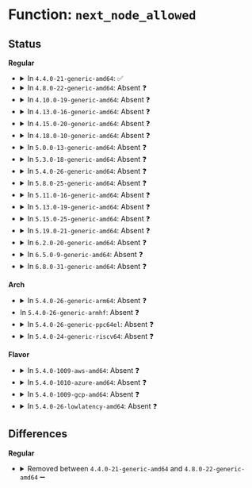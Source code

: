 # Function: <code>next_node_allowed</code>

## Status
<b>Regular</b>
<ul>
<li>
<details>
<summary>In <code>4.4.0-21-generic-amd64</code>: ✅</summary>

```c
int next_node_allowed(int nid, nodemask_t * nodes_allowed)
```

```json
{
  "name": "next_node_allowed",
  "collision_type": "Unique Static",
  "inline_type": "No",
  "funcs": [
    {
      "addr": 18446744071580785408,
      "name": "next_node_allowed",
      "external": false,
      "loc": "mm/hugetlb.c:939",
      "file": "mm/hugetlb.c",
      "inline": "seen, unknown",
      "caller_inline": [],
      "caller_func": []
    }
  ],
  "symbols": [
    {
      "addr": 18446744071580785408,
      "name": "next_node_allowed",
      "section": ".text",
      "bind": "STB_LOCAL",
      "size": 83
    }
  ]
}
```
</details>
</li>
<li>
<details>
<summary>In <code>4.8.0-22-generic-amd64</code>: Absent ❓</summary>

```json
{
  "name": "next_node_allowed",
  "collision_type": "Unique Static",
  "inline_type": "Full",
  "funcs": [
    {
      "addr": 18446744071580912768,
      "name": "next_node_allowed",
      "external": false,
      "loc": "mm/hugetlb.c:961",
      "file": "mm/hugetlb.c",
      "inline": "not declared, inlined",
      "caller_inline": [],
      "caller_func": []
    }
  ],
  "symbols": []
}
```
</details>
</li>
<li>
<details>
<summary>In <code>4.10.0-19-generic-amd64</code>: Absent ❓</summary>

```json
{
  "name": "next_node_allowed",
  "collision_type": "Unique Static",
  "inline_type": "Full",
  "funcs": [
    {
      "addr": 18446744071580980880,
      "name": "next_node_allowed",
      "external": false,
      "loc": "mm/hugetlb.c:961",
      "file": "mm/hugetlb.c",
      "inline": "not declared, inlined",
      "caller_inline": [],
      "caller_func": []
    }
  ],
  "symbols": []
}
```
</details>
</li>
<li>
<details>
<summary>In <code>4.13.0-16-generic-amd64</code>: Absent ❓</summary>

```json
{
  "name": "next_node_allowed",
  "collision_type": "Unique Static",
  "inline_type": "Full",
  "funcs": [
    {
      "addr": 18446744071581028128,
      "name": "next_node_allowed",
      "external": false,
      "loc": "mm/hugetlb.c:981",
      "file": "mm/hugetlb.c",
      "inline": "not declared, inlined",
      "caller_inline": [],
      "caller_func": []
    }
  ],
  "symbols": []
}
```
</details>
</li>
<li>
<details>
<summary>In <code>4.15.0-20-generic-amd64</code>: Absent ❓</summary>

```json
{
  "name": "next_node_allowed",
  "collision_type": "Unique Static",
  "inline_type": "Full",
  "funcs": [
    {
      "addr": 18446744071581137248,
      "name": "next_node_allowed",
      "external": false,
      "loc": "mm/hugetlb.c:982",
      "file": "mm/hugetlb.c",
      "inline": "not declared, inlined",
      "caller_inline": [],
      "caller_func": []
    }
  ],
  "symbols": []
}
```
</details>
</li>
<li>
<details>
<summary>In <code>4.18.0-10-generic-amd64</code>: Absent ❓</summary>

```json
{
  "name": "next_node_allowed",
  "collision_type": "Unique Static",
  "inline_type": "Full",
  "funcs": [
    {
      "addr": 18446744071581277783,
      "name": "next_node_allowed",
      "external": false,
      "loc": "mm/hugetlb.c:974",
      "file": "mm/hugetlb.c",
      "inline": "not declared, inlined",
      "caller_inline": [],
      "caller_func": []
    }
  ],
  "symbols": []
}
```
</details>
</li>
<li>
<details>
<summary>In <code>5.0.0-13-generic-amd64</code>: Absent ❓</summary>

```json
{
  "name": "next_node_allowed",
  "collision_type": "Unique Static",
  "inline_type": "Full",
  "funcs": [
    {
      "addr": 18446744071581360727,
      "name": "next_node_allowed",
      "external": false,
      "loc": "mm/hugetlb.c:974",
      "file": "mm/hugetlb.c",
      "inline": "not declared, inlined",
      "caller_inline": [],
      "caller_func": []
    }
  ],
  "symbols": []
}
```
</details>
</li>
<li>
<details>
<summary>In <code>5.3.0-18-generic-amd64</code>: Absent ❓</summary>

```json
{
  "name": "next_node_allowed",
  "collision_type": "Unique Static",
  "inline_type": "Full",
  "funcs": [
    {
      "addr": 18446744071581475717,
      "name": "next_node_allowed",
      "external": false,
      "loc": "mm/hugetlb.c:984",
      "file": "mm/hugetlb.c",
      "inline": "not declared, inlined",
      "caller_inline": [
        "mm/hugetlb.c:__nr_hugepages_store_common",
        "mm/hugetlb.c:free_pool_huge_page",
        "mm/hugetlb.c:get_valid_node_allowed"
      ],
      "caller_func": []
    }
  ],
  "symbols": []
}
```
</details>
</li>
<li>
<details>
<summary>In <code>5.4.0-26-generic-amd64</code>: Absent ❓</summary>

```json
{
  "name": "next_node_allowed",
  "collision_type": "Unique Static",
  "inline_type": "Full",
  "funcs": [
    {
      "addr": 18446744071581539974,
      "name": "next_node_allowed",
      "external": false,
      "loc": "mm/hugetlb.c:985",
      "file": "mm/hugetlb.c",
      "inline": "not declared, inlined",
      "caller_inline": [
        "mm/hugetlb.c:__nr_hugepages_store_common",
        "mm/hugetlb.c:free_pool_huge_page",
        "mm/hugetlb.c:get_valid_node_allowed"
      ],
      "caller_func": []
    }
  ],
  "symbols": []
}
```
</details>
</li>
<li>
<details>
<summary>In <code>5.8.0-25-generic-amd64</code>: Absent ❓</summary>

```json
{
  "name": "next_node_allowed",
  "collision_type": "Unique Static",
  "inline_type": "Full",
  "funcs": [
    {
      "addr": 18446744071581749555,
      "name": "next_node_allowed",
      "external": false,
      "loc": "mm/hugetlb.c:1150",
      "file": "mm/hugetlb.c",
      "inline": "not declared, inlined",
      "caller_inline": [
        "mm/hugetlb.c:set_max_huge_pages",
        "mm/hugetlb.c:set_max_huge_pages",
        "mm/hugetlb.c:set_max_huge_pages",
        "mm/hugetlb.c:set_max_huge_pages",
        "mm/hugetlb.c:free_pool_huge_page",
        "mm/hugetlb.c:free_pool_huge_page",
        "mm/hugetlb.c:alloc_pool_huge_page",
        "mm/hugetlb.c:alloc_pool_huge_page"
      ],
      "caller_func": []
    }
  ],
  "symbols": []
}
```
</details>
</li>
<li>
<details>
<summary>In <code>5.11.0-16-generic-amd64</code>: Absent ❓</summary>

```json
{
  "name": "next_node_allowed",
  "collision_type": "Unique Static",
  "inline_type": "Full",
  "funcs": [
    {
      "addr": 18446744071581797683,
      "name": "next_node_allowed",
      "external": false,
      "loc": "mm/hugetlb.c:1175",
      "file": "mm/hugetlb.c",
      "inline": "not declared, inlined",
      "caller_inline": [
        "mm/hugetlb.c:set_max_huge_pages",
        "mm/hugetlb.c:set_max_huge_pages",
        "mm/hugetlb.c:set_max_huge_pages",
        "mm/hugetlb.c:set_max_huge_pages",
        "mm/hugetlb.c:free_pool_huge_page",
        "mm/hugetlb.c:free_pool_huge_page",
        "mm/hugetlb.c:alloc_pool_huge_page",
        "mm/hugetlb.c:alloc_pool_huge_page",
        "mm/hugetlb.c:__alloc_bootmem_huge_page",
        "mm/hugetlb.c:__alloc_bootmem_huge_page"
      ],
      "caller_func": []
    }
  ],
  "symbols": []
}
```
</details>
</li>
<li>
<details>
<summary>In <code>5.13.0-19-generic-amd64</code>: Absent ❓</summary>

```json
{
  "name": "next_node_allowed",
  "collision_type": "Unique Static",
  "inline_type": "Full",
  "funcs": [
    {
      "addr": 18446744071581826193,
      "name": "next_node_allowed",
      "external": false,
      "loc": "mm/hugetlb.c:1185",
      "file": "mm/hugetlb.c",
      "inline": "not declared, inlined",
      "caller_inline": [
        "mm/hugetlb.c:set_max_huge_pages",
        "mm/hugetlb.c:set_max_huge_pages",
        "mm/hugetlb.c:remove_pool_huge_page",
        "mm/hugetlb.c:remove_pool_huge_page",
        "mm/hugetlb.c:hstate_next_node_to_alloc",
        "mm/hugetlb.c:hstate_next_node_to_alloc"
      ],
      "caller_func": []
    }
  ],
  "symbols": []
}
```
</details>
</li>
<li>
<details>
<summary>In <code>5.15.0-25-generic-amd64</code>: Absent ❓</summary>

```json
{
  "name": "next_node_allowed",
  "collision_type": "Unique Static",
  "inline_type": "Full",
  "funcs": [
    {
      "addr": 18446744071582115240,
      "name": "next_node_allowed",
      "external": false,
      "loc": "mm/hugetlb.c:1199",
      "file": "mm/hugetlb.c",
      "inline": "not declared, inlined",
      "caller_inline": [
        "mm/hugetlb.c:set_max_huge_pages",
        "mm/hugetlb.c:set_max_huge_pages",
        "mm/hugetlb.c:remove_pool_huge_page",
        "mm/hugetlb.c:remove_pool_huge_page",
        "mm/hugetlb.c:hstate_next_node_to_alloc",
        "mm/hugetlb.c:hstate_next_node_to_alloc"
      ],
      "caller_func": []
    }
  ],
  "symbols": []
}
```
</details>
</li>
<li>
<details>
<summary>In <code>5.19.0-21-generic-amd64</code>: Absent ❓</summary>

```json
{
  "name": "next_node_allowed",
  "collision_type": "Unique Static",
  "inline_type": "Full",
  "funcs": [
    {
      "addr": 18446744071582555896,
      "name": "next_node_allowed",
      "external": false,
      "loc": "mm/hugetlb.c:1247",
      "file": "mm/hugetlb.c",
      "inline": "not declared, inlined",
      "caller_inline": [
        "mm/hugetlb.c:demote_store",
        "mm/hugetlb.c:demote_store",
        "mm/hugetlb.c:set_max_huge_pages",
        "mm/hugetlb.c:set_max_huge_pages",
        "mm/hugetlb.c:set_max_huge_pages",
        "mm/hugetlb.c:set_max_huge_pages",
        "mm/hugetlb.c:remove_pool_huge_page",
        "mm/hugetlb.c:remove_pool_huge_page",
        "mm/hugetlb.c:alloc_pool_huge_page",
        "mm/hugetlb.c:alloc_pool_huge_page",
        "mm/hugetlb.c:__alloc_bootmem_huge_page",
        "mm/hugetlb.c:__alloc_bootmem_huge_page"
      ],
      "caller_func": []
    }
  ],
  "symbols": []
}
```
</details>
</li>
<li>
<details>
<summary>In <code>6.2.0-20-generic-amd64</code>: Absent ❓</summary>

```json
{
  "name": "next_node_allowed",
  "collision_type": "Unique Static",
  "inline_type": "Full",
  "funcs": [
    {
      "addr": 18446744071583083406,
      "name": "next_node_allowed",
      "external": false,
      "loc": "mm/hugetlb.c:1411",
      "file": "mm/hugetlb.c",
      "inline": "not declared, inlined",
      "caller_inline": [
        "mm/hugetlb.c:demote_store",
        "mm/hugetlb.c:set_max_huge_pages",
        "mm/hugetlb.c:set_max_huge_pages",
        "mm/hugetlb.c:remove_pool_huge_page",
        "mm/hugetlb.c:alloc_pool_huge_page",
        "mm/hugetlb.c:get_valid_node_allowed",
        "mm/hugetlb.c:__alloc_bootmem_huge_page"
      ],
      "caller_func": []
    }
  ],
  "symbols": []
}
```
</details>
</li>
<li>
<details>
<summary>In <code>6.5.0-9-generic-amd64</code>: Absent ❓</summary>

```json
{
  "name": "next_node_allowed",
  "collision_type": "Unique Static",
  "inline_type": "Full",
  "funcs": [
    {
      "addr": 18446744071583294014,
      "name": "next_node_allowed",
      "external": false,
      "loc": "mm/hugetlb.c:1408",
      "file": "mm/hugetlb.c",
      "inline": "not declared, inlined",
      "caller_inline": [
        "mm/hugetlb.c:demote_store",
        "mm/hugetlb.c:set_max_huge_pages",
        "mm/hugetlb.c:set_max_huge_pages",
        "mm/hugetlb.c:remove_pool_huge_page",
        "mm/hugetlb.c:alloc_pool_huge_page",
        "mm/hugetlb.c:get_valid_node_allowed",
        "mm/hugetlb.c:__alloc_bootmem_huge_page"
      ],
      "caller_func": []
    }
  ],
  "symbols": []
}
```
</details>
</li>
<li>
<details>
<summary>In <code>6.8.0-31-generic-amd64</code>: Absent ❓</summary>

```json
{
  "name": "next_node_allowed",
  "collision_type": "Unique Static",
  "inline_type": "Full",
  "funcs": [
    {
      "addr": 18446744071583530702,
      "name": "next_node_allowed",
      "external": false,
      "loc": "mm/hugetlb.c:1446",
      "file": "mm/hugetlb.c",
      "inline": "not declared, inlined",
      "caller_inline": [
        "mm/hugetlb.c:demote_store",
        "mm/hugetlb.c:set_max_huge_pages",
        "mm/hugetlb.c:set_max_huge_pages",
        "mm/hugetlb.c:remove_pool_hugetlb_folio",
        "mm/hugetlb.c:alloc_pool_huge_folio",
        "mm/hugetlb.c:get_valid_node_allowed",
        "mm/hugetlb.c:__alloc_bootmem_huge_page"
      ],
      "caller_func": []
    }
  ],
  "symbols": []
}
```
</details>
</li>
</ul>
<b>Arch</b>
<ul>
<li>
<details>
<summary>In <code>5.4.0-26-generic-arm64</code>: Absent ❓</summary>

```json
{
  "name": "next_node_allowed",
  "collision_type": "Unique Static",
  "inline_type": "Full",
  "funcs": [
    {
      "addr": 18446603336492966188,
      "name": "next_node_allowed",
      "external": false,
      "loc": "mm/hugetlb.c:985",
      "file": "mm/hugetlb.c",
      "inline": "not declared, inlined",
      "caller_inline": [],
      "caller_func": []
    }
  ],
  "symbols": []
}
```
</details>
</li>
<li>
In <code>5.4.0-26-generic-armhf</code>: Absent ❓
</li>
<li>
<details>
<summary>In <code>5.4.0-26-generic-ppc64el</code>: Absent ❓</summary>

```json
{
  "name": "next_node_allowed",
  "collision_type": "Unique Static",
  "inline_type": "Full",
  "funcs": [
    {
      "addr": 13835058055286392444,
      "name": "next_node_allowed",
      "external": false,
      "loc": "mm/hugetlb.c:985",
      "file": "mm/hugetlb.c",
      "inline": "not declared, inlined",
      "caller_inline": [
        "mm/hugetlb.c:__nr_hugepages_store_common",
        "mm/hugetlb.c:free_pool_huge_page",
        "mm/hugetlb.c:get_valid_node_allowed"
      ],
      "caller_func": []
    }
  ],
  "symbols": []
}
```
</details>
</li>
<li>
<details>
<summary>In <code>5.4.0-24-generic-riscv64</code>: Absent ❓</summary>

```json
{
  "name": "next_node_allowed",
  "collision_type": "Unique Static",
  "inline_type": "Full",
  "funcs": [
    {
      "addr": 18446743936272875540,
      "name": "next_node_allowed",
      "external": false,
      "loc": "mm/hugetlb.c:985",
      "file": "mm/hugetlb.c",
      "inline": "not declared, inlined",
      "caller_inline": [],
      "caller_func": []
    }
  ],
  "symbols": []
}
```
</details>
</li>
</ul>
<b>Flavor</b>
<ul>
<li>
<details>
<summary>In <code>5.4.0-1009-aws-amd64</code>: Absent ❓</summary>

```json
{
  "name": "next_node_allowed",
  "collision_type": "Unique Static",
  "inline_type": "Full",
  "funcs": [
    {
      "addr": 18446744071581508710,
      "name": "next_node_allowed",
      "external": false,
      "loc": "mm/hugetlb.c:985",
      "file": "mm/hugetlb.c",
      "inline": "not declared, inlined",
      "caller_inline": [
        "mm/hugetlb.c:__nr_hugepages_store_common",
        "mm/hugetlb.c:free_pool_huge_page",
        "mm/hugetlb.c:get_valid_node_allowed"
      ],
      "caller_func": []
    }
  ],
  "symbols": []
}
```
</details>
</li>
<li>
<details>
<summary>In <code>5.4.0-1010-azure-amd64</code>: Absent ❓</summary>

```json
{
  "name": "next_node_allowed",
  "collision_type": "Unique Static",
  "inline_type": "Full",
  "funcs": [
    {
      "addr": 18446744071581450902,
      "name": "next_node_allowed",
      "external": false,
      "loc": "mm/hugetlb.c:985",
      "file": "mm/hugetlb.c",
      "inline": "not declared, inlined",
      "caller_inline": [
        "mm/hugetlb.c:__nr_hugepages_store_common",
        "mm/hugetlb.c:free_pool_huge_page",
        "mm/hugetlb.c:get_valid_node_allowed"
      ],
      "caller_func": []
    }
  ],
  "symbols": []
}
```
</details>
</li>
<li>
<details>
<summary>In <code>5.4.0-1009-gcp-amd64</code>: Absent ❓</summary>

```json
{
  "name": "next_node_allowed",
  "collision_type": "Unique Static",
  "inline_type": "Full",
  "funcs": [
    {
      "addr": 18446744071581500022,
      "name": "next_node_allowed",
      "external": false,
      "loc": "mm/hugetlb.c:985",
      "file": "mm/hugetlb.c",
      "inline": "not declared, inlined",
      "caller_inline": [
        "mm/hugetlb.c:__nr_hugepages_store_common",
        "mm/hugetlb.c:free_pool_huge_page",
        "mm/hugetlb.c:get_valid_node_allowed"
      ],
      "caller_func": []
    }
  ],
  "symbols": []
}
```
</details>
</li>
<li>
<details>
<summary>In <code>5.4.0-26-lowlatency-amd64</code>: Absent ❓</summary>

```json
{
  "name": "next_node_allowed",
  "collision_type": "Unique Static",
  "inline_type": "Full",
  "funcs": [
    {
      "addr": 18446744071581566628,
      "name": "next_node_allowed",
      "external": false,
      "loc": "mm/hugetlb.c:985",
      "file": "mm/hugetlb.c",
      "inline": "not declared, inlined",
      "caller_inline": [
        "mm/hugetlb.c:__nr_hugepages_store_common",
        "mm/hugetlb.c:free_pool_huge_page",
        "mm/hugetlb.c:get_valid_node_allowed"
      ],
      "caller_func": []
    }
  ],
  "symbols": []
}
```
</details>
</li>
</ul>

## Differences
<b>Regular</b>
<ul>
<li>
<details>
<summary>Removed between <code>4.4.0-21-generic-amd64</code> and <code>4.8.0-22-generic-amd64</code> ➖</summary>

```c
int next_node_allowed(int nid, nodemask_t * nodes_allowed)
```
</details>
</li>
</ul>
